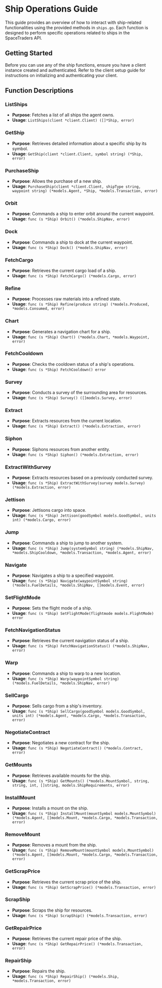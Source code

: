 # Ship Operations Guide

This guide provides an overview of how to interact with ship-related functionalities using the provided methods in `ships.go`. Each function is designed to perform specific operations related to ships in the SpaceTraders API.

## Getting Started

Before you can use any of the ship functions, ensure you have a client instance created and authenticated. Refer to the client setup guide for instructions on initializing and authenticating your client.

## Function Descriptions

### ListShips

- **Purpose**: Fetches a list of all ships the agent owns.
- **Usage**: `ListShips(client *client.Client) ([]*Ship, error)`

### GetShip

- **Purpose**: Retrieves detailed information about a specific ship by its symbol.
- **Usage**: `GetShip(client *client.Client, symbol string) (*Ship, error)`

### PurchaseShip

- **Purpose**: Allows the purchase of a new ship.
- **Usage**: `PurchaseShip(client *client.Client, shipType string, waypoint string) (*models.Agent, *Ship, *models.Transaction, error)`

### Orbit

- **Purpose**: Commands a ship to enter orbit around the current waypoint.
- **Usage**: `func (s *Ship) Orbit() (*models.ShipNav, error)`

### Dock

- **Purpose**: Commands a ship to dock at the current waypoint.
- **Usage**: `func (s *Ship) Dock() (*models.ShipNav, error)`

### FetchCargo

- **Purpose**: Retrieves the current cargo load of a ship.
- **Usage**: `func (s *Ship) FetchCargo() (*models.Cargo, error)`

### Refine

- **Purpose**: Processes raw materials into a refined state.
- **Usage**: `func (s *Ship) Refine(produce string) (*models.Produced, *models.Consumed, error)`

### Chart

- **Purpose**: Generates a navigation chart for a ship.
- **Usage**: `func (s *Ship) Chart() (*models.Chart, *models.Waypoint, error)`

### FetchCooldown

- **Purpose**: Checks the cooldown status of a ship's operations.
- **Usage**: `func (s *Ship) FetchCooldown() error`

### Survey

- **Purpose**: Conducts a survey of the surrounding area for resources.
- **Usage**: `func (s *Ship) Survey() ([]models.Survey, error)`

### Extract

- **Purpose**: Extracts resources from the current location.
- **Usage**: `func (s *Ship) Extract() (*models.Extraction, error)`

### Siphon

- **Purpose**: Siphons resources from another entity.
- **Usage**: `func (s *Ship) Siphon() (*models.Extraction, error)`

### ExtractWithSurvey

- **Purpose**: Extracts resources based on a previously conducted survey.
- **Usage**: `func (s *Ship) ExtractWithSurvey(survey models.Survey) (*models.Extraction, error)`

### Jettison

- **Purpose**: Jettisons cargo into space.
- **Usage**: `func (s *Ship) Jettison(goodSymbol models.GoodSymbol, units int) (*models.Cargo, error)`

### Jump

- **Purpose**: Commands a ship to jump to another system.
- **Usage**: `func (s *Ship) Jump(systemSymbol string) (*models.ShipNav, *models.ShipCooldown, *models.Transaction, *models.Agent, error)`

### Navigate

- **Purpose**: Navigates a ship to a specified waypoint.
- **Usage**: `func (s *Ship) Navigate(waypointSymbol string) (*models.FuelDetails, *models.ShipNav, []models.Event, error)`

### SetFlightMode

- **Purpose**: Sets the flight mode of a ship.
- **Usage**: `func (s *Ship) SetFlightMode(flightmode models.FlightMode) error`

### FetchNavigationStatus

- **Purpose**: Retrieves the current navigation status of a ship.
- **Usage**: `func (s *Ship) FetchNavigationStatus() (*models.ShipNav, error)`

### Warp

- **Purpose**: Commands a ship to warp to a new location.
- **Usage**: `func (s *Ship) Warp(waypointSymbol string) (*models.FuelDetails, *models.ShipNav, error)`

### SellCargo

- **Purpose**: Sells cargo from a ship's inventory.
- **Usage**: `func (s *Ship) SellCargo(goodSymbol models.GoodSymbol, units int) (*models.Agent, *models.Cargo, *models.Transaction, error)`

### NegotiateContract

- **Purpose**: Negotiates a new contract for the ship.
- **Usage**: `func (s *Ship) NegotiateContract() (*models.Contract, error)`

### GetMounts

- **Purpose**: Retrieves available mounts for the ship.
- **Usage**: `func (s *Ship) GetMounts() (*models.MountSymbol, string, string, int, []string, models.ShipRequirements, error)`

### InstallMount

- **Purpose**: Installs a mount on the ship.
- **Usage**: `func (s *Ship) InstallMount(mountSymbol models.MountSymbol) (*models.Agent, []models.Mount, *models.Cargo, *models.Transaction, error)`

### RemoveMount

- **Purpose**: Removes a mount from the ship.
- **Usage**: `func (s *Ship) RemoveMount(mountSymbol models.MountSymbol) (*models.Agent, []models.Mount, *models.Cargo, *models.Transaction, error)`

### GetScrapPrice

- **Purpose**: Retrieves the current scrap price of the ship.
- **Usage**: `func (s *Ship) GetScrapPrice() (*models.Transaction, error)`

### ScrapShip

- **Purpose**: Scraps the ship for resources.
- **Usage**: `func (s *Ship) ScrapShip() (*models.Transaction, error)`

### GetRepairPrice

- **Purpose**: Retrieves the current repair price of the ship.
- **Usage**: `func (s *Ship) GetRepairPrice() (*models.Transaction, error)`

### RepairShip

- **Purpose**: Repairs the ship.
- **Usage**: `func (s *Ship) RepairShip() (*models.Ship, *models.Transaction, error)`



